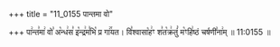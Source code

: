 +++
title = "11_0155 पान्तमा वो"

+++
पा꣢न्त꣣मा꣢ वो꣣ अ꣡न्ध꣢स꣣ इ꣡न्द्र꣢म꣣भि꣡ प्र गा꣢꣯यत। वि꣣श्वासा꣡ह꣢ꣳ श꣣त꣡क्र꣢तुं꣣ म꣡ꣳहि꣢ष्ठं चर्षणी꣣ना꣢म् ॥ 11:0155 ॥